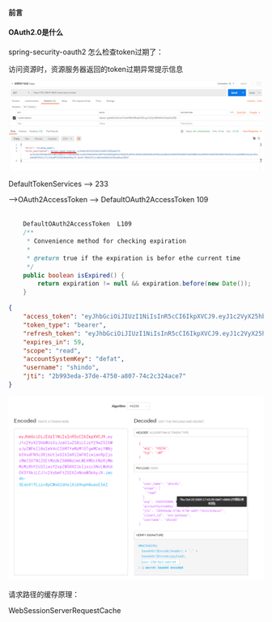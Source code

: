 #### 前言



#### OAuth2.0是什么



spring-security-oauth2  怎么检查token过期了：

访问资源时，资源服务器返回的token过期异常提示信息

![image-20201022175921000](01-为什么要学OAuth2.0.assets/image-20201022175921000.png)

DefaultTokenServices  --> 233

-->OAuth2AccessToken  -->  DefaultOAuth2AccessToken  109

```java
	
	DefaultOAuth2AccessToken  L109
	/**
	 * Convenience method for checking expiration
	 * 
	 * @return true if the expiration is befor ethe current time
	 */
	public boolean isExpired() {
		return expiration != null && expiration.before(new Date());
	}
```

```json
{
    "access_token": "eyJhbGciOiJIUzI1NiIsInR5cCI6IkpXVCJ9.eyJ1c2VyX25hbWUiOiJzaGluZG8iLCJzY29wZSI6WyJyZWFkIl0sImV4cCI6MTYwMzM1OTgwMCwiYWNjb3VudFN5c3RlbUtleSI6ImRlZmF0IiwianRpIjoiMmI5OTNlZGEtMzdkZS00NzUwLWE4MDctNzRjMmMzMjRhY2U3IiwiY2xpZW50X2lkIjoic3NvLWdhdGV3YXkiLCJ1c2VybmFtZSI6InNoaW5kbyJ9.imc4h-5EdoV1fLizv8pCWs62dHslXib9nph0uasE5AI",
    "token_type": "bearer",
    "refresh_token": "eyJhbGciOiJIUzI1NiIsInR5cCI6IkpXVCJ9.eyJ1c2VyX25hbWUiOiJzaGluZG8iLCJzY29wZSI6WyJyZWFkIl0sImF0aSI6IjJiOTkzZWRhLTM3ZGUtNDc1MC1hODA3LTc0YzJjMzI0YWNlNyIsImV4cCI6MTYwNTk1MTc0MCwiYWNjb3VudFN5c3RlbUtleSI6ImRlZmF0IiwianRpIjoiN2ExZTZlNjUtODMzMC00ZjRlLTkxNTctNzhmMGNjNDQ3ZjhmIiwiY2xpZW50X2lkIjoic3NvLWdhdGV3YXkiLCJ1c2VybmFtZSI6InNoaW5kbyJ9.tKvuYsiwggr-rod4F3chFRPa7v73EDeMY99VWjL4wOk",
    "expires_in": 59,
    "scope": "read",
    "accountSystemKey": "defat",
    "username": "shindo",
    "jti": "2b993eda-37de-4750-a807-74c2c324ace7"
}
```

![image-20201022175713280](01-为什么要学OAuth2.0.assets/image-20201022175713280.png)





请求路径的缓存原理：

WebSessionServerRequestCache  